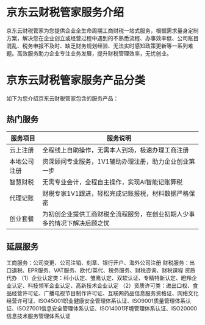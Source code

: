 # 京东云财税管家服务介绍
京东云财税管家为您提供企业全生命周期工商财税一站式服务，根据需求量身定制方案，解决您在企业创立或经营过程中遇到的不熟悉流程、办事效率低、公司账目混乱、税务申报不及时、缺乏财务规划经验、无法实时感知政策更新等一系列难题。高效服务助力企业专注业务发展，提升财税管理效率，无忧创业。
# 京东云财税管家服务产品分类
如下为您介绍京东云财税管家包含的服务产品：
## 热门服务
| **服务项目** | **服务说明** |   
|----------|----------|
|    云上注册    |    全程线上自助操作，无需本人到场，极速办理工商注册    |  
|    本地公司注册   |    资深顾问专业服务，1V1辅助办理注册，助力企业创业第一步    |  
|    智慧财税    |    无需专业会计，全程自主操作，实现AI智能记账算税    |  
|    代理记账    |    财税专家1V1跟进，轻松完成记账报税，材料数据严格保密    |  
|    创业套餐    |    为初创企业提供工商财税全流程服务，在创业初期人少事多的情况下解决后顾之忧    |  
## 延展服务
工商服务：公司变更、公司注销、刻章、银行开户、海外公司注册
财税服务：出口退税、EPR服务、VAT服务、欧代/英代、税务服务、财税咨询、财税课程
资质代办
（1）企业认定类：科小认定、雏鹰认定、双软认证、专精特新认定、瞪羚企业认定、科技领军企业认定、高新技术企业认定
（2）资质许可类：进出口权、食品经营许可证、广播电视节目制作许可证、互联网药品信息服务资格证、网络文化经营许可证、ISO45001职业健康安全管理体系认证、ISO9001质量管理体系认证、ISO27001信息安全管理体系认证、ISO14001环境管理体系认证、ISO20000信息技术服务管理体系认证
